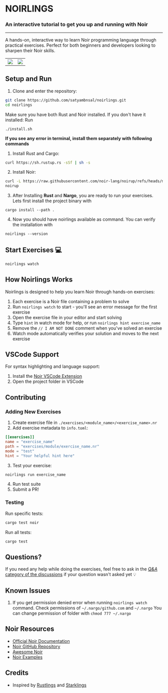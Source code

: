 # NOIRLINGS

### An interactive tutorial to get you up and running with Noir

---

A hands-on, interactive way to learn Noir programming language through practical exercises. Perfect for both beginners and developers looking to sharpen their Noir skills.

<table>
  <tr>
    <td>
      <a href="https://twitter.com/intent/follow?screen_name=NoirLang">
         <img src="https://img.shields.io/twitter/follow/NoirLang?label=Follow Noir&style=social" />
      </a >
      </td>
    <td>
        <a href="https://twitter.com/intent/follow?screen_name=satyambnsal">
            <img src="https://img.shields.io/twitter/follow/shrameetweets?label=Follow%20Satyam&style=social" />
        </a>
    </td>
  <tr>
<table>

## Setup and Run

1. Clone and enter the repository:

```sh
git clone https://github.com/satyambnsal/noirlings.git
cd noirlings
```

Make sure you have both Rust and Noir installed. If you don't have it installed:
Run
 ```
 ./install.sh
 ``` 

**If you see any error in terminal, install them separately with following commands**
1. Install Rust and Cargo:

```sh
curl https://sh.rustup.rs -sSf | sh -s
```
2. Install Noir:

```sh
curl -L https://raw.githubusercontent.com/noir-lang/noirup/refs/heads/main/install | bash
noirup
```

3. After Installing **Rust** and **Nargo**, you are ready to run your exercises. Lets first install the project binary with
```
cargo install --path .
```

4. Now you should have noirlings available as command. You can verify the installation with
```
noirlings --version
```


## Start Exercises 💻

```sh
noirlings watch 
```



## How Noirlings Works

Noirlings is designed to help you learn Noir through hands-on exercises:

1. Each exercise is a Noir file containing a problem to solve
2. Run `noirlings watch` to start - you'll see an error message for the first exercise
3. Open the exercise file in your editor and start solving
4. Type `hint` in watch mode for help, or run `noirlings hint exercise_name`
5. Remove the `// I AM NOT DONE` comment when you've solved an exercise
6. Watch mode automatically verifies your solution and moves to the next exercise

## VSCode Support

For syntax highlighting and language support:

1. Install the [Noir VSCode Extension](https://marketplace.visualstudio.com/items?itemName=noir-lang.noir-programming-language)
2. Open the project folder in VSCode

## Contributing

### Adding New Exercises

1. Create exercise file in `./exercises/<module_name>/<exercise_name>.nr`
2. Add exercise metadata to `info.toml`:

```toml
[[exercises]]
name = "exercise_name"
path = "exercises/module/exercise_name.nr"
mode = "test"
hint = "Your helpful hint here"
```

3. Test your exercise:

```sh
noirlings run exercise_name
```

4. Run test suite
5. Submit a PR!

### Testing

Run specific tests:

```sh
cargo test noir
```

Run all tests:

```sh
cargo test
```

## Questions?

If you need any help while doing the exercises, feel free to ask in the [_Q&A_ category of the discussions](https://github.com/satyambnsal/noirlings/discussions/) if your question wasn't asked yet 💡


## Known Issues

1. If you get permission denied error when running `noirlings watch` command. Check permissions of `~/.nargo/github.com` and `~/.nargo` 
You can change permission of folder with `chmod 777 ~/.nargo` 

## Noir Resources

- [Official Noir Documentation](https://noir-lang.org/docs)
- [Noir GitHub Repository](https://github.com/noir-lang/noir)
- [Awesome Noir](https://github.com/noir-lang/awesome-noir)
- [Noir Examples](https://github.com/noir-lang/noir/tree/master/examples)

## Credits

- Inspired by [Rustlings](https://github.com/rust-lang/rustlings) and [Starklings](https://github.com/shramee/starklings-cairo1)
